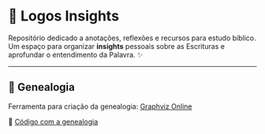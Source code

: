# 📖 Logos Insights  
Repositório dedicado a anotações, reflexões e recursos para estudo bíblico.  
Um espaço para organizar **insights** pessoais sobre as Escrituras e aprofundar o entendimento da Palavra. ✨  

---

## 🌳 Genealogia  
Ferramenta para criação da genealogia: [Graphviz Online](https://dreampuf.github.io/GraphvizOnline/)  

📄 [Código com a genealogia](./genealogia.dot)  
